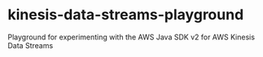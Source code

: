 # kinesis-data-streams-playground
Playground for experimenting with the AWS Java SDK v2 for AWS Kinesis Data Streams
